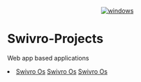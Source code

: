 <p align="center">
<a href="https://imgbb.com/"><img src="https://cdn.discordapp.com/icons/465472104519696384/0c18d165d572b4a5f8865d3632735782.png?size=128" alt="windows" border="0"></a>
</p>

# Swivro-Projects
Web app based applications<br>
<li><a href="https://github.com/MEGAMINDMK/swivro-projects/tree/master/SwivrOs">Swivro Os</a>
<a href="https://github.com/MEGAMINDMK/swivro-projects/tree/master/SwivrOs">Swivro Os</a>
<a href="https://github.com/MEGAMINDMK/swivro-projects/tree/master/SwivrOs">Swivro Os</a></li>

